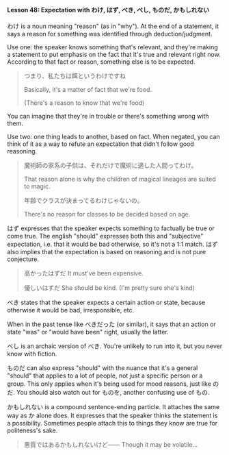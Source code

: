 #### Lesson 48: Expectation with わけ, はず, べき, べし, ものだ, かもしれない


わけ is a noun meaning "reason" (as in "why"). At the end of a statement, it says a reason for something was identified through deduction/judgment.


Use one: the speaker knows something that's relevant, and they're making a statement to put emphasis on the fact that it's true and relevant right now. According to that fact or reason, something else is to be expected.


> つまり、私たちは餌というわけですね  
> > Basically, it's a matter of fact that we're food.  
> > (There's a reason to know that we're food)

You can imagine that they're in trouble or there's something wrong with them.


Use two: one thing leads to another, based on fact. When negated, you can think of it as a way to refute an expectation that didn't follow good reasoning.


> 魔術師の家系の子供は、それだけで魔術に適した人間ってわけ。  
> > That reason alone is why the children of magical lineages are suited to magic.  
>   
> > 年齢でクラスが決まってるわけじゃないの。  
> > There's no reason for classes to be decided based on age.

はず expresses that the speaker expects something to factually be true or come true. The english "should" expresses both this and "subjective" expectation, i.e. that it would be bad otherwise, so it's not a 1:1 match. はず also implies that the expectation is based on reasoning and is not pure conjecture.


> 高かったはずだ It must've been expensive.  
> > 優しいはずだ She should be kind. (I'm pretty sure she's kind)

べき states that the speaker expects a certain action or state, because otherwise it would be bad, irresponsible, etc.


When in the past tense like べきだった (or similar), it says that an action or state "was" or "would have been" right, usually the latter.


べし is an archaic version of べき. You're unlikely to run into it, but you never know with fiction.


ものだ can also express "should" with the nuance that it's a general "should" that applies to a lot of people, not just a specific person or a group. This only applies when it's being used for mood reasons, just like のだ. You should also watch out for ものを, another confusing use of もの.


かもしれない is a compound sentence-ending particle. It attaches the same way as か alone does. It expresses that the speaker thinks the statement is a possibility. Sometimes people attach this to things they know are true for politeness's sake.


> 悪質ではあるかもしれないけど―― Though it may be volatile...

